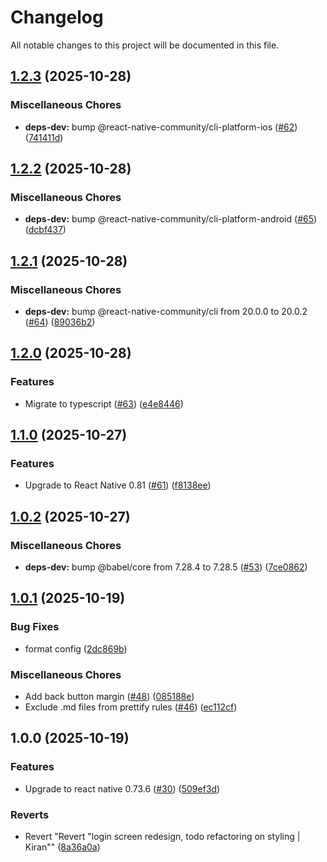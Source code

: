 # Changelog

All notable changes to this project will be documented in this file.

## [1.2.3](https://github.com/appium/VodQAReactNative/compare/v1.2.2...v1.2.3) (2025-10-28)


### Miscellaneous Chores

* **deps-dev:** bump @react-native-community/cli-platform-ios ([#62](https://github.com/appium/VodQAReactNative/issues/62)) ([741411d](https://github.com/appium/VodQAReactNative/commit/741411d0a808b9137ed457f3c32e430c0072492a))

## [1.2.2](https://github.com/appium/VodQAReactNative/compare/v1.2.1...v1.2.2) (2025-10-28)


### Miscellaneous Chores

* **deps-dev:** bump @react-native-community/cli-platform-android ([#65](https://github.com/appium/VodQAReactNative/issues/65)) ([dcbf437](https://github.com/appium/VodQAReactNative/commit/dcbf437940eac85a5b0ad02116f06d0d01048bff))

## [1.2.1](https://github.com/appium/VodQAReactNative/compare/v1.2.0...v1.2.1) (2025-10-28)


### Miscellaneous Chores

* **deps-dev:** bump @react-native-community/cli from 20.0.0 to 20.0.2 ([#64](https://github.com/appium/VodQAReactNative/issues/64)) ([89036b2](https://github.com/appium/VodQAReactNative/commit/89036b260df5b6f037e30d478edfc2c2d9a2ed81))

## [1.2.0](https://github.com/appium/VodQAReactNative/compare/v1.1.0...v1.2.0) (2025-10-28)


### Features

* Migrate to typescript ([#63](https://github.com/appium/VodQAReactNative/issues/63)) ([e4e8446](https://github.com/appium/VodQAReactNative/commit/e4e84468255c88bf15f9650fb81c4feeb0de7a7d))

## [1.1.0](https://github.com/appium/VodQAReactNative/compare/v1.0.2...v1.1.0) (2025-10-27)


### Features

* Upgrade to React Native 0.81 ([#61](https://github.com/appium/VodQAReactNative/issues/61)) ([f8138ee](https://github.com/appium/VodQAReactNative/commit/f8138ee2b008d14f62220dbce35a922d9e32af93))

## [1.0.2](https://github.com/appium/VodQAReactNative/compare/v1.0.1...v1.0.2) (2025-10-27)


### Miscellaneous Chores

* **deps-dev:** bump @babel/core from 7.28.4 to 7.28.5 ([#53](https://github.com/appium/VodQAReactNative/issues/53)) ([7ce0862](https://github.com/appium/VodQAReactNative/commit/7ce086230baec6191a3e407838f6625c3ea841ad))

## [1.0.1](https://github.com/appium/VodQAReactNative/compare/v1.0.0...v1.0.1) (2025-10-19)


### Bug Fixes

* format config ([2dc869b](https://github.com/appium/VodQAReactNative/commit/2dc869b058432eebe726fcaf375d58848c806842))


### Miscellaneous Chores

* Add back button margin ([#48](https://github.com/appium/VodQAReactNative/issues/48)) ([085188e](https://github.com/appium/VodQAReactNative/commit/085188e6a5a5db43589ec4732dc9df581d713311))
* Exclude .md files from prettify rules ([#46](https://github.com/appium/VodQAReactNative/issues/46)) ([ec112cf](https://github.com/appium/VodQAReactNative/commit/ec112cf62a27db5eeed83bb1a1de1f8cfdeb6233))

## 1.0.0 (2025-10-19)


### Features

* Upgrade to react native 0.73.6 ([#30](https://github.com/appium/VodQAReactNative/issues/30)) ([509ef3d](https://github.com/appium/VodQAReactNative/commit/509ef3d55de77819835e94884c3a61ce10c6c2c7))


### Reverts

* Revert "Revert "login screen redesign, todo refactoring on styling | Kiran"" ([8a36a0a](https://github.com/appium/VodQAReactNative/commit/8a36a0a41fec537c1412f1af53ab425d2c350961))
